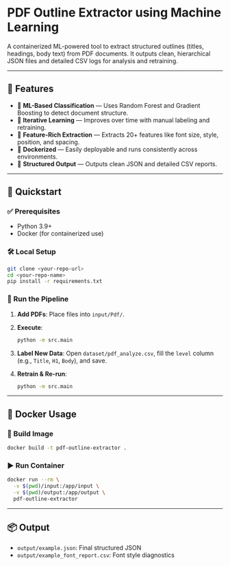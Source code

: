 # PDF Outline Extractor using Machine Learning

A containerized ML-powered tool to extract structured outlines (titles, headings, body text) from PDF documents. It outputs clean, hierarchical JSON files and detailed CSV logs for analysis and retraining.

---

## 🔧 Features

- 🧠 **ML-Based Classification** — Uses Random Forest and Gradient Boosting to detect document structure.
- 🔁 **Iterative Learning** — Improves over time with manual labeling and retraining.
- 🧩 **Feature-Rich Extraction** — Extracts 20+ features like font size, style, position, and spacing.
- 🐳 **Dockerized** — Easily deployable and runs consistently across environments.
- 📄 **Structured Output** — Outputs clean JSON and detailed CSV reports.

---

## 🚀 Quickstart

### ✅ Prerequisites

- Python 3.9+
- Docker (for containerized use)

### 🛠️ Local Setup

```bash
git clone <your-repo-url>
cd <your-repo-name>
pip install -r requirements.txt
```

### 📌 Run the Pipeline

1. **Add PDFs**: Place files into `input/Pdf/`.

2. **Execute**:
   ```bash
   python -m src.main
   ```

3. **Label New Data**: Open `dataset/pdf_analyze.csv`, fill the `level` column (e.g., `Title`, `H1`, `Body`), and save.

4. **Retrain & Re-run**:
   ```bash
   python -m src.main
   ```

---

## 🐳 Docker Usage

### 🔨 Build Image

```bash
docker build -t pdf-outline-extractor .
```

### ▶️ Run Container

```bash
docker run --rm \
  -v $(pwd)/input:/app/input \
  -v $(pwd)/output:/app/output \
  pdf-outline-extractor
```

---

## 📦 Output

- `output/example.json`: Final structured JSON
- `output/example_font_report.csv`: Font style diagnostics
